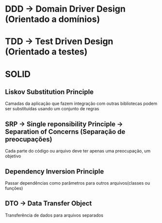 # DDD -> Domain Driver Design (Orientado a domínios)

# TDD -> Test Driven Design (Orientado a testes)

# SOLID

## Liskov Substitution Principle

Camadas da aplicação que fazem integração com outras bibliotecas podem ser substituídas usando um conjunto de regras

## SRP -> Single reponsibility Principle -> Separation of Concerns (Separação de preocupações)

Cada parte do código ou arquivo deve ter apenas uma preocupação, um objetivo

## Dependency Inversion Principle

Passar dependências como parâmetros para outros arquivos(classes ou funções)

## DTO -> Data Transfer Object

Transferência de dados para arquivos separados
